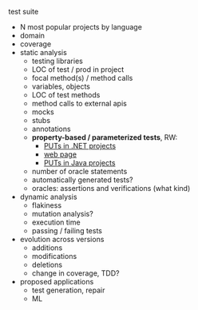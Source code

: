 test suite
- N most popular projects by language
- domain
- coverage
- static analysis
  - testing libraries
  - LOC of test / prod in project
  - focal method(s) / method calls
  - variables, objects
  - LOC of test methods
  - method calls to external apis
  - mocks
  - stubs
  - annotations
  - **property-based / parameterized tests**, RW:
    - [PUTs in .NET projects](https://drops.dagstuhl.de/opus/volltexte/2018/9210/)
    - [web page](https://sites.google.com/site/putstudy/home?authuser=0)
    - [PUTs in Java projects](https://sites.google.com/site/putstudy/home/javaputstudy?authuser=0)
  - number of oracle statements
  - automatically generated tests?
  - oracles: assertions and verifications (what kind) 
- dynamic analysis
  - flakiness 
  - mutation analysis?
  - execution time
  - passing / failing tests
- evolution across versions
  - additions
  - modifications
  - deletions
  - change in coverage, TDD?
- proposed applications
  - test generation, repair
  - ML

